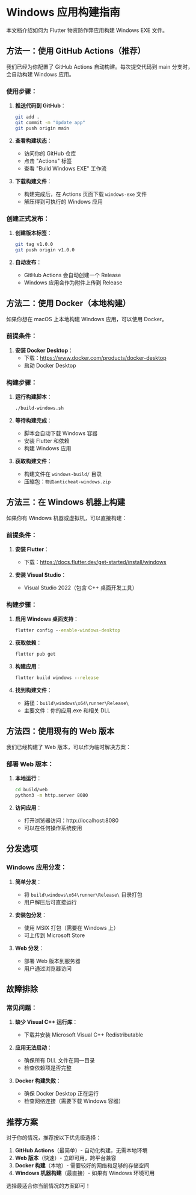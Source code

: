 # Windows 应用构建指南

本文档介绍如何为 Flutter 物资防作弊应用构建 Windows EXE 文件。

## 方法一：使用 GitHub Actions（推荐）

我们已经为你配置了 GitHub Actions 自动构建。每次提交代码到 main 分支时，会自动构建 Windows 应用。

### 使用步骤：

1. **推送代码到 GitHub**：
   ```bash
   git add .
   git commit -m "Update app"
   git push origin main
   ```

2. **查看构建状态**：
   - 访问你的 GitHub 仓库
   - 点击 "Actions" 标签
   - 查看 "Build Windows EXE" 工作流

3. **下载构建文件**：
   - 构建完成后，在 Actions 页面下载 `windows-exe` 文件
   - 解压得到可执行的 Windows 应用

### 创建正式发布：

1. **创建版本标签**：
   ```bash
   git tag v1.0.0
   git push origin v1.0.0
   ```

2. **自动发布**：
   - GitHub Actions 会自动创建一个 Release
   - Windows 应用会作为附件上传到 Release

## 方法二：使用 Docker（本地构建）

如果你想在 macOS 上本地构建 Windows 应用，可以使用 Docker。

### 前提条件：

1. **安装 Docker Desktop**：
   - 下载：https://www.docker.com/products/docker-desktop
   - 启动 Docker Desktop

### 构建步骤：

1. **运行构建脚本**：
   ```bash
   ./build-windows.sh
   ```

2. **等待构建完成**：
   - 脚本会自动下载 Windows 容器
   - 安装 Flutter 和依赖
   - 构建 Windows 应用

3. **获取构建文件**：
   - 构建文件在 `windows-build/` 目录
   - 压缩包：`物资anticheat-windows.zip`

## 方法三：在 Windows 机器上构建

如果你有 Windows 机器或虚拟机，可以直接构建：

### 前提条件：

1. **安装 Flutter**：
   - 下载：https://docs.flutter.dev/get-started/install/windows

2. **安装 Visual Studio**：
   - Visual Studio 2022（包含 C++ 桌面开发工具）

### 构建步骤：

1. **启用 Windows 桌面支持**：
   ```cmd
   flutter config --enable-windows-desktop
   ```

2. **获取依赖**：
   ```cmd
   flutter pub get
   ```

3. **构建应用**：
   ```cmd
   flutter build windows --release
   ```

4. **找到构建文件**：
   - 路径：`build\windows\x64\runner\Release\`
   - 主要文件：你的应用.exe 和相关 DLL

## 方法四：使用现有的 Web 版本

我们已经构建了 Web 版本，可以作为临时解决方案：

### 部署 Web 版本：

1. **本地运行**：
   ```bash
   cd build/web
   python3 -m http.server 8080
   ```

2. **访问应用**：
   - 打开浏览器访问：http://localhost:8080
   - 可以在任何操作系统使用

## 分发选项

### Windows 应用分发：

1. **简单分发**：
   - 将 `build\windows\x64\runner\Release\` 目录打包
   - 用户解压后可直接运行

2. **安装包分发**：
   - 使用 MSIX 打包（需要在 Windows 上）
   - 可上传到 Microsoft Store

3. **Web 分发**：
   - 部署 Web 版本到服务器
   - 用户通过浏览器访问

## 故障排除

### 常见问题：

1. **缺少 Visual C++ 运行库**：
   - 下载并安装 Microsoft Visual C++ Redistributable

2. **应用无法启动**：
   - 确保所有 DLL 文件在同一目录
   - 检查依赖项是否完整

3. **Docker 构建失败**：
   - 确保 Docker Desktop 正在运行
   - 检查网络连接（需要下载 Windows 容器）

## 推荐方案

对于你的情况，推荐按以下优先级选择：

1. **GitHub Actions**（最简单）- 自动化构建，无需本地环境
2. **Web 版本**（快速）- 立即可用，跨平台兼容
3. **Docker 构建**（本地）- 需要较好的网络和足够的存储空间
4. **Windows 机器构建**（最直接）- 如果有 Windows 环境可用

选择最适合你当前情况的方案即可！ 